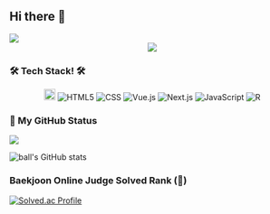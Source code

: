 ## Hi there 👋

<!--
**rollingball211/rollingball211** is a ✨ _special_ ✨ repository because its `README.md` (this file) appears on your GitHub profile.

Here are some ideas to get you started:

- 🔭 I’m currently working on ...
- 🌱 I’m currently learning ...
- 👯 I’m looking to collaborate on ...
- 🤔 I’m looking for help with ...
- 💬 Ask me about ...
- 📫 How to reach me: ...
- 😄 Pronouns: ...
- ⚡ Fun fact: ...
-->

<img src="https://capsule-render.vercel.app/api?type=waving&color=auto&height=200&section=header&text=Welcome!&fontSize=70" />


<div align="center">
    <a href="https://git.io/typing-svg">
        <img src="https://readme-typing-svg.demolab.com?font=Alkatra&weight=600&size=70&duration=7000&pause=3&color=36BCF7FF&center=true&vCenter=true&repeat=true&width=1500&height=150&lines=HI!+WELLCOME+TO+ JINHYEON'S GITHUB!!!😆">
    </a>
</div>

<h3 align="left">🛠 Tech Stack! 🛠</h3>
<div align = "center">
    
  <img src="https://img.shields.io/badge/java-%23007396.svg?&style=for-the-badge&logo=java&logoColor=white" style="height:20px;">

  <img alt="HTML5" src ="https://img.shields.io/badge/HTML5-E34F26.svg?&style=flat-square&logo=HTML5&logoColor=white"/>
  <img alt="CSS" src ="https://img.shields.io/badge/CSS-1572B6.svg?&style=flat-square&logo=CSS3&logoColor=white"/>
  <img alt="Vue.js" src ="https://img.shields.io/badge/Vue.js-4FC08D.svg?&style=flat-square&logo=Vue.js&logoColor=white"/>
  <img alt="Next.js" src ="https://img.shields.io/badge/Next.js-000000.svg?&style=flat-square&logo=next.js&logoColor=white"/> 
  <img alt="JavaScript" src ="https://img.shields.io/badge/JavaScript-F7DF1E.svg?&style=flat-square&logo=JavaScript&logoColor=white"/>
  <img alt="R" src ="https://img.shields.io/badge/R-276DC3.svg?&style=flat-square&logo=R&logoColor=white"/>
  

</div>

### :calendar: My GitHub Status
<div> 
<a href="https://github.com/anuraghazra/github-readme-stats">
    <img src="https://github-readme-stats.vercel.app/api/top-langs/?username=rollingball211&layout=donut&show_icons=true&theme=material-palenight&hide_border=true&bg_color=20232a&icon_color=58A6FF&text_color=fff&title_color=58A6FF&count_private=true&exclude_repo=Face-Transfer-Application"/></a>
    
![ball's GitHub stats](https://github-readme-stats.vercel.app/api?username=rollingball211&show_icons=true&theme=radical)

### Baekjoon Online Judge Solved Rank (:hatching_chick:)
[![Solved.ac Profile](http://mazassumnida.wtf/api/generate_badge?boj=wlsgusdl98)](https://solved.ac/wlsgusdl98)

</div>
